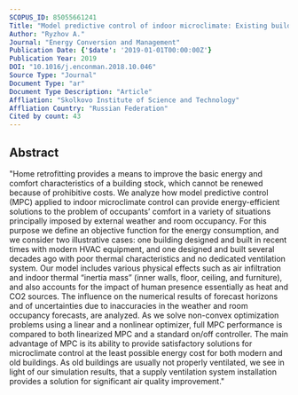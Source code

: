 ```yaml
---
SCOPUS_ID: 85055661241
Title: "Model predictive control of indoor microclimate: Existing building stock comfort improvement"
Author: "Ryzhov A."
Journal: "Energy Conversion and Management"
Publication Date: {'$date': '2019-01-01T00:00:00Z'}
Publication Year: 2019
DOI: "10.1016/j.enconman.2018.10.046"
Source Type: "Journal"
Document Type: "ar"
Document Type Description: "Article"
Affliation: "Skolkovo Institute of Science and Technology"
Affliation Country: "Russian Federation"
Cited by count: 43
---
```


## Abstract
"Home retrofitting provides a means to improve the basic energy and comfort characteristics of a building stock, which cannot be renewed because of prohibitive costs. We analyze how model predictive control (MPC) applied to indoor microclimate control can provide energy-efficient solutions to the problem of occupants’ comfort in a variety of situations principally imposed by external weather and room occupancy. For this purpose we define an objective function for the energy consumption, and we consider two illustrative cases: one building designed and built in recent times with modern HVAC equipment, and one designed and built several decades ago with poor thermal characteristics and no dedicated ventilation system. Our model includes various physical effects such as air infiltration and indoor thermal “inertia mass” (inner walls, floor, ceiling, and furniture), and also accounts for the impact of human presence essentially as heat and CO2 sources. The influence on the numerical results of forecast horizons and of uncertainties due to inaccuracies in the weather and room occupancy forecasts, are analyzed. As we solve non-convex optimization problems using a linear and a nonlinear optimizer, full MPC performance is compared to both linearized MPC and a standard on/off controller. The main advantage of MPC is its ability to provide satisfactory solutions for microclimate control at the least possible energy cost for both modern and old buildings. As old buildings are usually not properly ventilated, we see in light of our simulation results, that a supply ventilation system installation provides a solution for significant air quality improvement."
